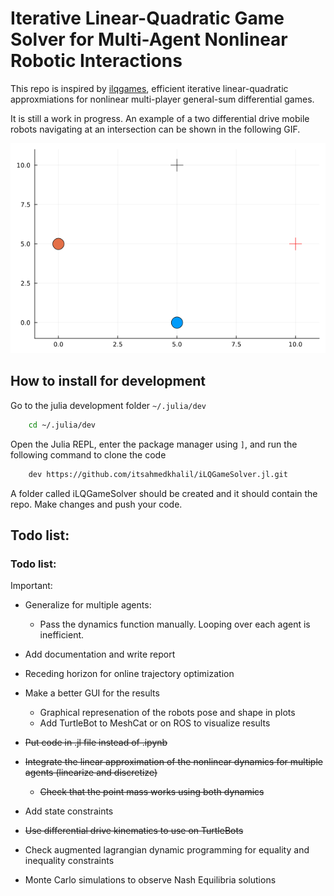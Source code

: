 # Iterative Linear-Quadratic Game Solver for Multi-Agent Nonlinear Robotic Interactions

This repo is inspired by [ilqgames](https://arxiv.org/abs/1909.04694), efficient iterative linear-quadratic approxmiations for nonlinear multi-player general-sum differential games. 

It is still a work in progress. An example of a two differential drive mobile robots navigating at an intersection can be shown in the following GIF. 

![Alt Text](examples/assets/diff_drive.gif)

## How to install for development

Go to the julia development folder `~/.julia/dev`

```bash
    cd ~/.julia/dev
```

Open the Julia REPL, enter the package manager using `]`, and run the following command to clone the code
```bash
    dev https://github.com/itsahmedkhalil/iLQGameSolver.jl.git
```

A folder called iLQGameSolver should be created and it should contain the repo. Make changes and push your code.

## Todo list:

### Todo list:


Important:

- Generalize for multiple agents:
    - Pass the dynamics function manually. Looping over each agent is inefficient. 

- Add documentation and write report

- Receding horizon for online trajectory optimization

- Make a better GUI for the results
  - Graphical represenation of the robots pose and shape in plots
  - Add TurtleBot to MeshCat or on ROS to visualize results

-  ~~Put code in .jl file instead of .ipynb~~

- ~~Integrate the linear approximation of the nonlinear dynamics for multiple agents (linearize and discretize)~~
    - ~~Check that the point mass works using both dynamics~~

- Add state constraints

- ~~Use differential drive kinematics to use on TurtleBots~~

- Check augmented lagrangian dynamic programming for equality and inequality constraints

- Monte Carlo simulations to observe Nash Equilibria solutions

